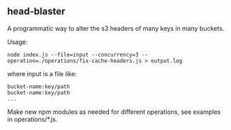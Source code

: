## head-blaster
A programmatic way to alter the s3 headers of many keys in many buckets.

Usage:

    node index.js --file=input --concurrency=3 --operation=./operations/fix-cache-headers.js > output.log

where input is a file like:

    bucket-name:key/path
    bucket-name:key/path
    ...

Make new npm modules as needed for different operations, see examples in
operations/*.js.

